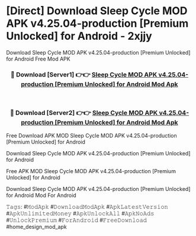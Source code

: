 # [Direct] Download Sleep Cycle MOD APK v4.25.04-production [Premium Unlocked] for Android - 2xjjy
Download Sleep Cycle MOD APK v4.25.04-production [Premium Unlocked] for Android Free Mod APK

<div align="center">
<h3>🔴 Download [Server1] 👉👉 <a href="https://apk-comot.site?title=Sleep_Cycle_MOD_APK_v4.25.04-production_[Premium_Unlocked]_for_Android">Sleep Cycle MOD APK v4.25.04-production [Premium Unlocked] for Android Mod Apk</a></h3><br>

<h3>🔴 Download [Server2] 👉👉 <a href="https://apk-comot.site?title=Sleep_Cycle_MOD_APK_v4.25.04-production_[Premium_Unlocked]_for_Android">Sleep Cycle MOD APK v4.25.04-production [Premium Unlocked] for Android Mod Apk</a></h3>
</div>


Free Download APK MOD Sleep Cycle MOD APK v4.25.04-production [Premium Unlocked] for Android

Download Sleep Cycle MOD APK v4.25.04-production [Premium Unlocked] for Android 

Free APK MOD Sleep Cycle MOD APK v4.25.04-production [Premium Unlocked] for Android 

Download Sleep Cycle MOD APK v4.25.04-production [Premium Unlocked] for Android Mod For Android

𝚃𝚊𝚐𝚜: #𝙼𝚘𝚍𝙰𝚙𝚔 #𝙳𝚘𝚠𝚗𝚕𝚘𝚊𝚍𝙼𝚘𝚍𝙰𝚙𝚔 #𝙰𝚙𝚔𝙻𝚊𝚝𝚎𝚜𝚝𝚅𝚎𝚛𝚜𝚒𝚘𝚗 #𝙰𝚙𝚔𝚄𝚗𝚕𝚒𝚖𝚒𝚝𝚎𝚍𝙼𝚘𝚗𝚎𝚢 #𝙰𝚙𝚔𝚄𝚗𝚕𝚘𝚌𝚔𝙰𝚕𝚕 #𝙰𝚙𝚔𝙽𝚘𝙰𝚍𝚜 #𝚄𝚗𝚕𝚘𝚌𝚔𝙿𝚛𝚎𝚖𝚒𝚞𝚖 #𝙵𝚘𝚛𝙰𝚗𝚍𝚛𝚘𝚒𝚍 #𝙵𝚛𝚎𝚎𝙳𝚘𝚠𝚗𝚕𝚘𝚊𝚍 #home_design_mod_apk